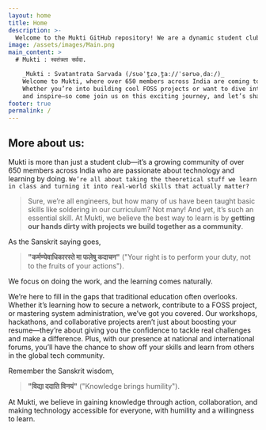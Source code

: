 ```yaml
---
layout: home
title: Home
description: >-
  Welcome to the Mukti GitHub repository! We are a dynamic student club based in Bangalore, India, fostering collaboration and innovation in the realm of technology. Our focus areas include cybersecurity, network security, system administration, OSINT, and software development.
image: /assets/images/Main.png
main_content: >
  # Mukti : स्वतंत्रता सर्वदा.

    _Mukti : Svatantrata Sarvada (/sʋəˈt̪ɾəˌt̪aː//ˈsərʋəˌdaː/)_
    Welcome to Mukti, where over 650 members across India are coming together to learn, create, and grow! We’re all about empowering students with the skills that go beyond what’s taught in class.
    Whether you’re into building cool FOSS projects or want to dive into workshops at national and international forums, Mukti is the place to be. We’re here to innovate, learn,
    and inspire—so come join us on this exciting journey, and let’s shape the future of technology together!
footer: true
permalink: /
---
```

## More about us:

Mukti is more than just a student club—it’s a growing community of over 650 members across India who are passionate about technology and learning by doing. 
`We’re all about taking the theoretical stuff we learn in class and turning it into real-world skills that actually matter?` 
> Sure, we’re all engineers, but how many of us have been taught basic skills like soldering in our curriculum? Not many! And yet, it’s such an essential skill. At Mukti, we believe the best way to learn is by **getting our hands dirty with projects we build together as a community**.

As the Sanskrit saying goes, 

> **"कर्मण्येवाधिकारस्ते मा फलेषु कदाचन"** ("Your right is to perform your duty, not to the fruits of your actions").

We focus on doing the work, and the learning comes naturally.

We’re here to fill in the gaps that traditional education often overlooks. Whether it’s learning how to secure a network, contribute to a FOSS project, or mastering system 
administration, we’ve got you covered. Our workshops, hackathons, and collaborative projects aren’t just about boosting your resume—they’re about giving you the confidence to 
tackle real challenges and make a difference. Plus, with our presence at national and international forums, you’ll have the chance to show off your skills and learn from others 
in the global tech community. 

Remember the Sanskrit wisdom, 

> **"विद्या ददाति विनयं"** ("Knowledge brings humility").

At Mukti, we believe in gaining knowledge through action, collaboration, and making technology accessible for everyone, with humility and a willingness to learn.



